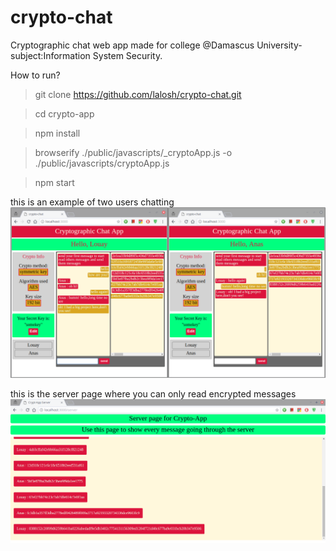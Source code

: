 # crypto-chat
Cryptographic chat web app made for college @Damascus University-subject:Information System Security.


How to run?

> git clone https://github.com/lalosh/crypto-chat.git

> cd crypto-app

> npm install

> browserify ./public/javascripts/_cryptoApp.js -o ./public/javascripts/cryptoApp.js

> npm start



this is an example of two users chatting
<img src="screenshot1.png">


this is the server page where you can only read encrypted messages
<img src="screenshot2.png">
